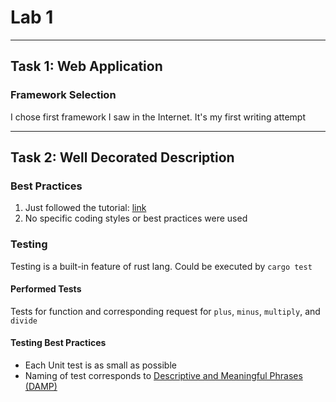 # Lab 1

---

## Task 1: Web Application

### Framework Selection

I chose first framework I saw in the Internet. It's my first writing attempt

---

## Task 2: Well Decorated Description

### Best Practices

1. Just followed the tutorial: [link](https://www.shuttle.rs/blog/2023/12/13/using-rocket-rust)
2. No specific coding styles or best practices were used

### Testing

Testing is a built-in feature of rust lang. Could be executed by `cargo test`

#### Performed Tests

Tests for function and corresponding request for `plus`, `minus`, `multiply`, and `divide`

#### Testing Best Practices

- Each Unit test is as small as possible
- Naming of test corresponds
  to [Descriptive and Meaningful Phrases (DAMP)](https://imsadra.me/unit-testing-in-python-and-best-practices#heading-5-damp-andamp-dry-principles-in-your-tests)